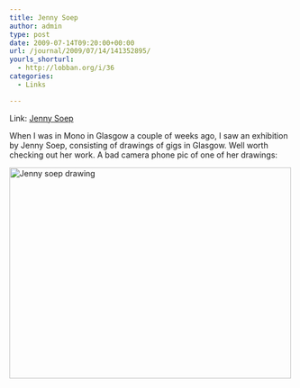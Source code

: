 ```yaml
---
title: Jenny Soep
author: admin
type: post
date: 2009-07-14T09:20:00+00:00
url: /journal/2009/07/14/141352895/
yourls_shorturl:
  - http://lobban.org/i/36
categories:
  - Links

---
```

Link: [Jenny Soep][1]

When I was in Mono in Glasgow a couple of weeks ago, I saw an exhibition by Jenny Soep, consisting of drawings of gigs in Glasgow. Well worth checking out her work. A bad camera phone pic of one of her drawings:

[<img src="http://lobban.org/wp-content/uploads/2011/06/3719332257_6442f1e7a2.jpg" width="500" height="375" alt="Jenny soep drawing" />][2]

 [1]: http://www.jennysoep.blogspot.com/
 [2]: http://www.flickr.com/photos/nonimage/3719332257/ "Jenny soep drawing by nonimage, on Flickr"